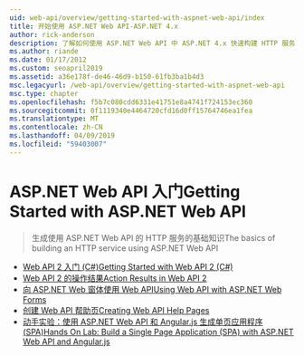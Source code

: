```yaml
---
uid: web-api/overview/getting-started-with-aspnet-web-api/index
title: 开始使用 ASP.NET Web API-ASP.NET 4.x
author: rick-anderson
description: 了解如何使用 ASP.NET Web API 中 ASP.NET 4.x 快速构建 HTTP 服务的访问范围广泛的客户端。
ms.author: riande
ms.date: 01/17/2012
ms.custom: seoapril2019
ms.assetid: a36e178f-de46-46d9-b150-61fb3ba1b4d3
msc.legacyurl: /web-api/overview/getting-started-with-aspnet-web-api
msc.type: chapter
ms.openlocfilehash: f5b7c080cdd6331e41751e8a4741f724153ec360
ms.sourcegitcommit: 0f1119340e4464720cfd16d0ff15764746ea1fea
ms.translationtype: MT
ms.contentlocale: zh-CN
ms.lasthandoff: 04/09/2019
ms.locfileid: "59403007"
---
```

# <a name="getting-started-with-aspnet-web-api"></a><span data-ttu-id="ee36f-103">ASP.NET Web API 入门</span><span class="sxs-lookup"><span data-stu-id="ee36f-103">Getting Started with ASP.NET Web API</span></span>

> <span data-ttu-id="ee36f-104">生成使用 ASP.NET Web API 的 HTTP 服务的基础知识</span><span class="sxs-lookup"><span data-stu-id="ee36f-104">The basics of building an HTTP service using ASP.NET Web API</span></span>


- [<span data-ttu-id="ee36f-105">Web API 2 入门 (C#)</span><span class="sxs-lookup"><span data-stu-id="ee36f-105">Getting Started with Web API 2 (C#)</span></span>](tutorial-your-first-web-api.md)
- [<span data-ttu-id="ee36f-106">Web API 2 的操作结果</span><span class="sxs-lookup"><span data-stu-id="ee36f-106">Action Results in Web API 2</span></span>](action-results.md)
- [<span data-ttu-id="ee36f-107">向 ASP.NET Web 窗体使用 Web API</span><span class="sxs-lookup"><span data-stu-id="ee36f-107">Using Web API with ASP.NET Web Forms</span></span>](using-web-api-with-aspnet-web-forms.md)
- [<span data-ttu-id="ee36f-108">创建 Web API 帮助页</span><span class="sxs-lookup"><span data-stu-id="ee36f-108">Creating Web API Help Pages</span></span>](creating-api-help-pages.md)
- [<span data-ttu-id="ee36f-109">动手实验：使用 ASP.NET Web API 和 Angular.js 生成单页应用程序 (SPA)</span><span class="sxs-lookup"><span data-stu-id="ee36f-109">Hands On Lab: Build a Single Page Application (SPA) with ASP.NET Web API and Angular.js</span></span>](build-a-single-page-application-spa-with-aspnet-web-api-and-angularjs.md)
